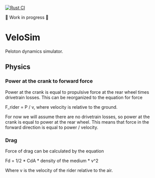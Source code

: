 [![Rust CI](https://github.com/luke-bassett/velosim/actions/workflows/github-actions.yml/badge.svg)](https://github.com/luke-bassett/velosim/actions/workflows/github-actions.yml)

🚧 Work in progress 🚧

# VeloSim
Peloton dynamics simulator.

## Physics
### Power at the crank to forward force
Power at the crank is equal to propulsive force at the rear wheel times drivetrain losses. This can be reorganized to the equation for force

F_rider = P / v, where velocity is relative to the ground.

For now we will assume there are no drivetrain losses, so power at the crank is equal to power at the rear wheel. This means that force in the forward direction is equal to power / velocity.

### Drag
Force of drag can be calculated by the equation

Fd = 1/2 * CdA * density of the medium * v^2

Where v is the velocity of the rider relative to the air.
